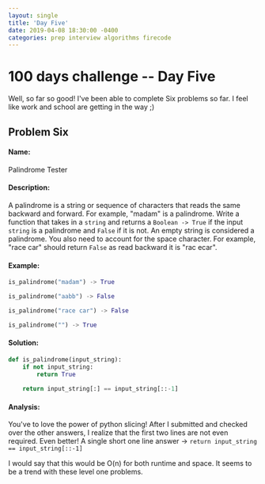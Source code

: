 ```yaml
---
layout: single
title: 'Day Five'
date: 2019-04-08 18:30:00 -0400
categories: prep interview algorithms firecode
---
```


# 100 days challenge -- Day Five

Well, so far so good! I've been able to complete Six problems so far. I feel like work and school are getting in the way ;)

## Problem Six
#### Name:
Palindrome Tester

#### Description:
A palindrome is a string or sequence of characters that reads the same backward and forward. For example, "madam" is a palindrome.
Write a function that takes in a ```string``` and returns a ```Boolean -> True``` if the input ```string``` is a palindrome and ```False```
if it is not. An empty string is considered a palindrome. You also need to account for the space character. For example, "race car" should return ```False``` as read backward it is "rac ecar".

#### Example:
```python 
is_palindrome("madam") -> True

is_palindrome("aabb") -> False

is_palindrome("race car") -> False

is_palindrome("") -> True
```

#### Solution:
```python
def is_palindrome(input_string):
    if not input_string:
        return True
    
    return input_string[:] == input_string[::-1]
```

#### Analysis:
You've to love the power of python slicing! After I submitted and checked over the other answers, I realize that the first two lines are not even required. Even better! A single short one line answer -> ```return input_string == input_string[::-1]```

I would say that this would be O(n) for both runtime and space. It seems to be a trend with these level one problems.

